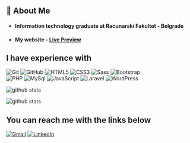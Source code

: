 ## 🚀 About Me 

- #### Information technology graduate at Racunarski Fakultet - Belgrade

- #### My website - <a href = "">Live Preview</a> 

## I have experience with

![Git](https://img.shields.io/badge/GIT-E44C30?style=for-the-badge&logo=git&logoColor=white)
![GitHub](https://img.shields.io/badge/GitHub-100000?style=for-the-badge&logo=github&logoColor=white)
![HTML5](https://img.shields.io/badge/HTML5-E34F26?style=for-the-badge&logo=html5&logoColor=white)
![CSS3](https://img.shields.io/badge/CSS3-1572B6?style=for-the-badge&logo=css3&logoColor=white)
![Sass](https://img.shields.io/badge/Sass-CC6699?style=for-the-badge&logo=sass&logoColor=white) 
![Bootstrap](	https://img.shields.io/badge/Bootstrap-563D7C?style=for-the-badge&logo=bootstrap&logoColor=white) <br>
![PHP](https://img.shields.io/badge/PHP-777BB4?style=for-the-badge&logo=php&logoColor=white)
![MySql](https://img.shields.io/badge/MySQL-005C84?style=for-the-badge&logo=mysql&logoColor=white)
![JavaScript](https://img.shields.io/badge/JavaScript-323330?style=for-the-badge&logo=javascript&logoColor=F7DF1E)
![Laravel](	https://img.shields.io/badge/Laravel-FF2D20?style=for-the-badge&logo=laravel&logoColor=white)
![WordPress](https://img.shields.io/badge/-WordPress-1DA1F2?style=for-the-badge&logo=WordPress&logoColor=white&color=1DA1F2)


<!-- ![github stats](https://github-readme-stats.vercel.app/api?username=F-zivanovic&show_icons=true) -->
![github stats](https://github-profile-summary-cards.vercel.app/api/cards/profile-details?username=F-zivanovic&theme=vue)
<!-- ![github stats](https://github-readme-stats.vercel.app/api/top-langs/?username=F-zivanovic) -->
![github stats](https://activity-graph.herokuapp.com/graph?username=F-zivanovic&theme=minimal)


## You can reach me with the links below
[![Gmail](https://img.shields.io/badge/-GMAIL-D14836?style=for-the-badge&logo=gmail&logoColor=white)](mailto:infofilip.zivanovic1999@gmail.com)
[![LinkedIn](https://img.shields.io/badge/-LINKEDIN-0077B5?style=for-the-badge&logo=linkedin&logoColor=white)](https://www.linkedin.com/in/f-zivanovic/)





